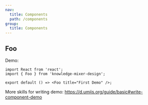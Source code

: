 ```yaml
---
nav: 
  title: Components
  path: /components
group: 
  title: Components
---
```


## Foo

Demo:

```tsx
import React from 'react';
import { Foo } from 'knowledge-mixer-design';

export default () => <Foo title="First Demo" />;
```

More skills for writing demo: https://d.umijs.org/guide/basic#write-component-demo
